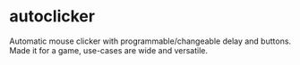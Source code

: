 # autoclicker
Automatic mouse clicker with programmable/changeable delay and buttons. Made it for a game, use-cases are wide and versatile.  
